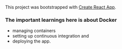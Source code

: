 This project was bootstrapped with [Create React App](https://github.com/facebook/create-react-app).

### The important learnings here is about Docker
- managing containers
- setting up continuous integration and
- deploying the app.